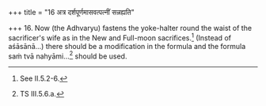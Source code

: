 +++
title = "16 अत्र दर्शपूर्णमासवत्पत्नीं सन्नह्यति"

+++
16. Now (the Adhvaryu) fastens the yoke-halter round the waist of the sacrificer's wife as in the New and Full-moon sacrifices.[^1] (Instead of aśāsānā...) there should be a modification in the formula and the formula saṁ tvā nahyāmi...[^2] should be used.  


[^1]: See II.5.2-6.  

[^2]: TS III.5.6.a.  
